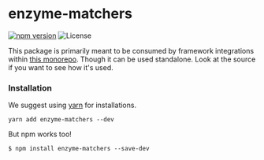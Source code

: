 # enzyme-matchers

[![npm version](https://img.shields.io/npm/v/enzyme-matchers.svg)](https://www.npmjs.com/package/enzyme-matchers)
![License](https://img.shields.io/npm/l/chai-enzyme.svg)

This package is primarily meant to be consumed by framework integrations within [this monorepo](https://github.com/blainekasten/enzyme-matchers). Though it can be used standalone. Look at the source if you want to see how it's used.

### Installation

We suggest using [yarn](https://github.com/yarnpkg/yarn) for installations.

```
yarn add enzyme-matchers --dev
```

But npm works too!

```
$ npm install enzyme-matchers --save-dev
```
